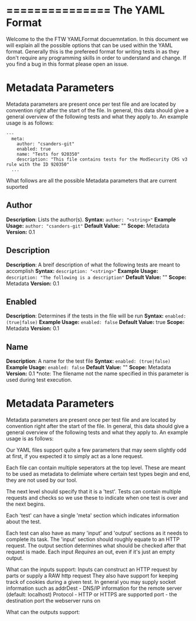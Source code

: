 ===============
The YAML Format
===============

Welcome to the the FTW YAMLFormat docuemntation. In this document we will explain all the possible options that can be used within the YAML format. Generally this is the prefereed format for writing tests in as they don't require any programming skills in order to understand and change. If you find a bug in this format please open an issue.

Metadata Parameters
==================
Metadata parameters are present once per test file and are located by convention right after the start of the file. In general, this data should give a general overview of the following tests and what they apply to. An example usage is as follows:

```
---
  meta: 
    author: "csanders-git"
    enabled: true
    name: "Tests for 920350"
    description: "This file contains tests for the ModSecurity CRS v3 rule with the ID 920350"
  ...
```  
What follows are all the possible Metadata parameters that are current suported

Author
-----------
**Description**: Lists the author(s).
**Syntax:** ```author: "<string>"```
**Example Usage:** ```author: "csanders-git"```
**Default Value:** ""
**Scope:** Metadata
**Version:** 0.1

Description
-----------
**Description**: A breif description of what the following tests are meant to accomplish
**Syntax:** ```description: "<string>"```
**Example Usage:** ```description: "The following is a description"```
**Default Value:** ""
**Scope:** Metadata
**Version:** 0.1

Enabled
-----------
**Description**: Determines if the tests in the file will be run 
**Syntax:** ```enabled: (true|false)```
**Example Usage:** ```enabled: false```
**Default Value:** true
**Scope:** Metadata
**Version:** 0.1

Name
-----------
**Description**: A name for the test file
**Syntax:** ```enabled: (true|false)```
**Example Usage:** ```enabled: false```
**Default Value:** ""
**Scope:** Metadata
**Version:** 0.1
*note: The filename not the name specified in this parameter is used during test execution. 

Metadata Parameters
==================
Metadata parameters are present once per test file and are located by convention right after the start of the file. In general, this data should give a general overview of the following tests and what they apply to. An example usage is as follows:


Our YAML files support quite a few parameters that may seem slightly odd at first, if you expected it to simply act as a lone request. 

Each file can contain multiple seperators at the top level. These are meant to be used as metadata to delimiate where certain test types begin and end, they are not used by our tool.

The next level should specify that it is a 'test'. Tests can contain multiple requests and checks so we use these to indicate when one test is over and the next begins. 

Each 'test' can have a single 'meta' section which indicates information about the test.

Each test can also have as many 'input' and 'output' sections as it needs to complete its task. The 'input' section should roughly equate to an HTTP request. The output section determines what should be checked after that request is made. Each input <i>Requires</i> an out, even if it's just an empty output.

What can the inputs support:
    Inputs can construct an HTTP request by parts or supply a RAW http request
    They also have support for keeping track of cookies during a given test.
    In general you may supply socket information such as 
    addrDest - DNS/IP information for the remote server (default: localhost)
    Protocol - HTTP or HTTPS are supported
    port - the destination port the webserver runs on

What can the outputs support:
